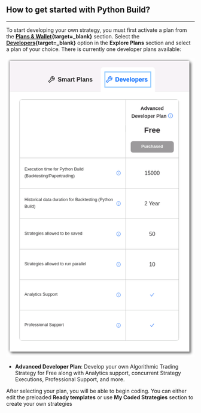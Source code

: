 ## How to get started with Python Build?

---

To start developing your own strategy, you must first activate a plan from the **[Plans & Wallet](https://app.algobulls.com/wallet){target=_blank}** section. Select the **[Developers](https://app.algobulls.com/pricing?section=Developers){target=_blank}** option in the **Explore Plans** section and select a plan of your choice. There is currently one developer plans available:

[![pythonbuild](imgs_v2/python_build_plans.png "Click to Enlarge or Ctrl+Click to open in a new Tab")](imgs_v2/python_build_plans.png)


[//]: # (* **Premium Developer Plan**: Develop your own Algorithmic Trading Strategy with Analytics support, concurrent Strategy Executions, Professional Support, and more.)

[//]: # (* **Free Developer Plan**: Develop your own Algorithmic Trading Strategy for Free.)

* **Advanced Developer Plan**: Develop your own Algorithmic Trading Strategy for Free along with Analytics support, concurrent Strategy Executions, Professional Support, and more.


After selecting your plan, you will be able to begin coding. You can either edit the preloaded **Ready templates** or use **My Coded Strategies** section to create your own strategies
